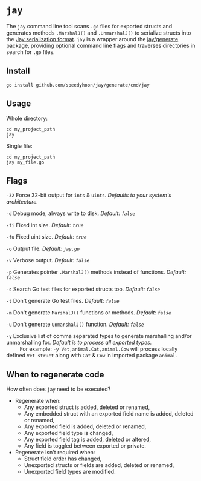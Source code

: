 # `jay`

The `jay` command line tool scans `.go` files for exported structs and generates methods `.MarshalJ()` and `.UnmarshalJ()` to serialize structs into the [Jay serialization format](https://github.com/speedyhoon/jay).
`jay` is a wrapper around the [jay/generate](../../README.md) package, 
providing optional command line flags and traverses directories in search for `.go` files.

## Install

```shell
go install github.com/speedyhoon/jay/generate/cmd/jay
```

## Usage
Whole directory:
```shell
cd my_project_path
jay
```

Single file:
```shell
cd my_project_path
jay my_file.go
```

## Flags

`-32` Force 32-bit output for `ints` & `uints`. _Defaults to your system's architecture._

`-d` Debug mode, always write to disk. _Default: `false`_

`-fi` Fixed int size. _Default: `true`_

`-fu` Fixed uint size. _Default: `true`_

`-o` Output file.  _Default: `jay.go`_

`-v` Verbose output. _Default: `false`_

`-p` Generates pointer `.MarshalJ()` methods instead of functions. _Default: `false`_

`-s` Search Go test files for exported structs too. _Default: `false`_

`-t` Don't generate Go test files. _Default: `false`_

`-m` Don't generate `MarshalJ()` functions or methods. _Default: `false`_

`-u` Don't generate `UnmarshalJ()` function. _Default: `false`_

`-y` Exclusive list of comma separated types to generate marshalling and/or unmarshalling for. _Default is to process all exported types._ <br>
         For example: `-y Vet,animal.Cat,animal.Cow` will process locally defined `Vet struct` along with `Cat` & `Cow` in imported package `animal`.

## When to regenerate code
How often does `jay` need to be executed?
* Regenerate when:
  * Any exported struct is added, deleted or renamed,
  * Any embedded struct with an exported field name is added, deleted or renamed,
  * Any exported field is added, deleted or renamed,
  * Any exported field type is changed,
  * Any exported field tag is added, deleted or altered,
  * Any field is toggled between exported or private.
* Regenerate isn't required when:
  * Struct field order has changed,
  * Unexported structs or fields are added, deleted or renamed,
  * Unexported field types are modified.